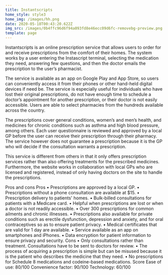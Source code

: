 ```yaml
---
title: Instantscripts
home_style: style3
home_img: /images/hh.png
date: 2020-05-18T00:43:20.622Z
img_src: /images/0b4ffc96d6f94a093fd8e46ecc09d6fc-removebg-preview.png
template: page
---
```

Instantscripts  is an online prescription service that allows users to order for and receive prescriptions from the comfort of their homes. The system works by a user entering the Instascript terminal, selecting the medication they need, answering few questions, and then the doctor emails the prescription to the user’s pharmacist. 

The service is available as an app on Google Play and App Store, so users can conveniently access it from their phones or other hand-held digital devices if need be. The service is especially useful for individuals who have lost their original prescriptions, do not have enough time to schedule a doctor’s appointment for another prescription, or their doctor is not easily accessible.  Users are able to select pharmacies from the hundreds available across the country. 

The prescriptions cover general conditions, women’s and men’s health, and medicines for chronic conditions such as asthma and high blood pressure, among others. Each user questionnaire is reviewed and approved by a local GP before the user can receive their prescription through their pharmacy. The service however does not guarantee a prescription because it is the GP who will decide if the consultation warrants a prescription. 


This service is different from others in that it only offers prescription services rather than also offering treatments for the prescribed medicines. Furthermore, the website works in collaboration with local GPs who are licensed and registered, instead of only having doctors on the site to handle the prescriptions. 


Pros and cons 
Pros 
•	Prescriptions are approved by a local GP. 
•	Prescriptions without a phone consultation are available at $15. 
•	Prescription delivery to patients' homes.
•	Bulk-billed consultations for patients with a Medicare card.
•	Helpful when prescriptions are lost or when a doctor is not readily accessible. 
•	Over 300 prescriptions for common ailments and chronic illnesses. 
•	Prescriptions also available for private conditions such as erectile dysfunction, depression and anxiety, and for oral contraceptives so as to ensure patient privacy. 
•	Medical certificates that are valid for 1 day are available. 
•	Service available as an app on smartphones and iPhones. 
•	Data encryption for patient information to ensure privacy and security.
Cons 
•	Only consultations rather than treatment. Consultations have to be sent to doctors for review.
•	The process of acquiring a prescription is simple but can be misused because it is the patient who describes the medicine that they need. 
•	No prescriptions for Schedule 8 medications and codeine-based medications.
Score
Ease of use: 80/100
Convenience factor: 90/100
Technology: 60/100